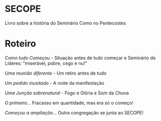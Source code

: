 # SECOPE
Livro sobre a história do Seminário Como no Pentecostes

# Roteiro
	
*Como tudo Começou* - Situação antes de tudo começar e Seminário de Líderes: "miserável, pobre, cego e nu!"

*Uma reunião diferente* - Um retiro antes de tudo

*Um pedido inusitado* - A noite da manifestação

*Uma Junção sobrenatural* - Fogo e Glória e Som da Chuva

*O primeiro...* Fracasso em quantidade, mas era só o começo!

*Começou a ampliação...* Outra congregação se junta ao SECOPE!
